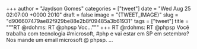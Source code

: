 
+++
author = "Jaydson Gomes"
categories = ["tweet"]
date = "Wed Aug 25 02:07:00 +0000 2010"
draft = false
image = "{TWEET_IMAGE}"
slug = "d906607479ae82f929be88e2b8f09485a3b61931"
tags = ["tweet"]
title = """RT @rdohms: RT @phpsp Voc..."""
+++
RT @rdohms: RT @phpsp Você trabalha com tecnologia #microsoft, #php e vai estar em SP em setembro? Nos mande um email microsoft @ phpsp. ...
